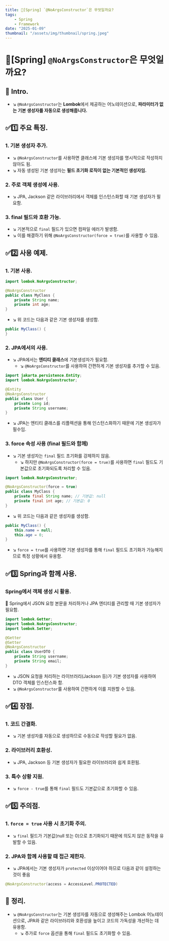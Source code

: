 ```yaml
---
title: 🍃[Spring] `@NoArgsConstructor`은 무엇일까요?
tags:
    - Spring
    - Framework
date: "2025-01-09"
thumbnail: "/assets/img/thumbnail/spring.jpeg"
---
```


# 🍃[Spring] `@NoArgsConstructor`은 무엇일까요?
## 📌 Intro.
- ↘︎ `@NoArgsConstructor`는 **Lombok**에서 제공하는 어노테이션으로, **파라미터가 없는 기본 생성자를 자동으로 생성해줍니다.**

## ✅1️⃣ 주요 특징.
### 1. 기본 생성자 추가.
- ↘︎ `@NoArgsConstructor`를 사용하면 클래스에 기본 생성자를 명시적으로 작성하지 않아도 됨.
- ↘︎ 자동 생성된 기본 생성자는 **필드 초기화 로직이 없는 기본적인 생성자임.**

### 2. 주로 객체 생성에 사용.
- ↘︎ JPA, Jackson 같은 라이브러리에서 객체를 인스턴스화할 때 기본 생성자가 필요함.

### 3. final 필드와 호환 가능.
- ↘︎ 기본적으로 `final` 필드가 있으면 컴파일 에러가 발생함.
- ↘︎ 이를 해결하기 위해 `@NoArgsConstructor(force = true)`를 사용할 수 있음.

## ✅2️⃣ 사용 예제.
### 1. 기본 사용.
```java
import lombok.NoArgsConstructor;

@NoArgsConstructor
public class MyClass {
    private String name;
    private int age;
}
```
- ↘︎ 위 코드는 다음과 같은 기본 생성자를 생성함.
```java
public MyClass() {
}
```

### 2. JPA에서의 사용.
- ↘︎ JPA에서는 **엔티티 클래스**에 기본생성자가 필요함.
    - ↘︎ `@NoArgsConstructor`를 사용하여 간편하게 기본 생성자를 추가할 수 있음.
```java
import jakarta.persistence.Entity;
import lombok.NoArgsConstructor;

@Entity
@NoArgsConstructor
public class User {
    private Long id;
    private String username;
}
```
- ↘︎ JPA는 엔티티 클래스를 리플렉션을 통해 인스턴스화하기 때문에 기본 생성자가 필수임.

### 3. force 속성 사용 (final 필드와 함께)
- ↘︎ 기본 생성자는 `final` 필드 초기화를 강제하지 않음.
    - ↘︎ 하지만 `@NoArgsConstructor(force = true)`를 사용하면 `final` 필드도 기본값으로 초기화되도록 처리할 수 있음.
```java
import lombok.NoArgsConstructor;

@NoArgsConstructor(force = true)
public class MyClass {
    private final String name; // 기본값: null
    private final int age; // 기본값: 0
}
```
- ↘︎ 위 코드는 다음과 같은 생성자를 생성함.
```java
public MyClass() {
    this.name = null;
    this.age = 0;
}
```
- ↘︎ `force = true`를 사용하면 기본 생성자를 통해 `final` 필드도 초기화가 가능해지므로 특정 상황에서 유용함.

## ✅3️⃣ Spring과 함께 사용.
### Spring에서 객체 생성 시 활용.
📌 Spring에서 JSON 요청 본문을 처리하거나 JPA 엔티티를 관리할 때 기본 생성자가 필요함.
```java
import lombok.Getter;
import lombok.NoArgsConstructor;
import lombok.Setter;

@Getter
@Setter
@NoArgsConstructor
public class UserDTO {
    private String username;
    private String email;
}
```
- ↘︎ JSON 요청을 처리하는 라이브러리(Jackson 등)가 기본 생성자를 사용하여 DTO 객체를 인스턴스화 함.
- ↘︎ `@NoArgsConstructor`룰 사용하여 간편하게 이를 지원할 수 있음.

## ✅4️⃣ 장점.
### 1. 코드 간결화.
- ↘︎ 기본 생성자를 자동으로 생성하므로 수동으로 작성할 필요가 없음.
### 2. 라이브러리 호환성.
- ↘︎ JPA, Jackson 등 기본 생성자가 필요한 라이브러리와 쉽게 호환됨.
### 3. 특수 상황 지원.
- ↘︎ `force - true`를 통해 `final` 필드도 기본값으로 초기화할 수 있음.

## ✅5️⃣ 주의점.
### 1. `force = true` 사용 시 초기화 주의.
- ↘︎ `final` 필드가 기본값(null 또는 0)으로 초기화되기 때문에 의도치 않은 동작을 유발할 수 있음.
### 2. JPA와 함께 사용할 때 접근 제한자.
- ↘︎ JPA에서는 기본 생성자가 `protected` 이상이어야 하므로 다음과 같이 설정하는 것이 좋음
```java
@NoArgsConstructor(access = AccessLevel.PROTECTED)
```

## 🚀 정리.
- ↘︎ `@NoArgsConstructor`는 기본 생성자를 자동으로 생성해주는 Lombok 어노테이션으로, JPA와 같은 라이브러리와 호환성을 높이고 코드의 가독성을 개선하는 데 유용함.
    - ↘︎ 추가로 `force` 옵션을 통해 `final` 필드도 초기화할 수 있음.
